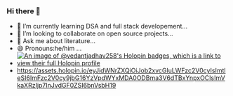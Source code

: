 ### Hi there 👋
- 🌱 I’m currently learning DSA and full stack developement...
- 👯 I’m looking to collaborate on open source projects...
- 💬 Ask me about literature...
-  😄 Pronouns:he/him ...
-  [![An image of @vedantjadhav258's Holopin badges, which is a link to view their full Holopin profile](https://holopin.me/vedantjadhav258)](https://holopin.io/@vedantjadhav258)
-  https://assets.holopin.io/eyJidWNrZXQiOiJob2xvcGluLWFzc2V0cyIsImtleSI6ImFzc2V0cy9jbG16YzVpdWYxMDA0ODBma3V6dTBxYnpxOCIsImVkaXRzIjp7InJvdGF0ZSI6bnVsbH19
<!--
**VedantJadhav258/VedantJadhav258** is a ✨ _special_ ✨ repository because its `README.md` (this file) appears on your GitHub profile.

Here are some ideas to get you started:

- 🔭 I’m currently working on ...
- 🌱 I’m currently learning DSA and full stack developement...
- 👯 I’m looking to collaborate on open source projects...
- 🤔 I’m looking for help with ...
- 💬 Ask me about literature...
- 📫 How to reach me: ...
- 😄 Pronouns:he/him ...
- ⚡ Fun fact: ...
-->
